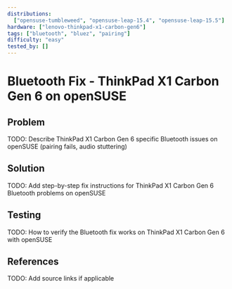 ```yaml
---
distributions:
  ["opensuse-tumbleweed", "opensuse-leap-15.4", "opensuse-leap-15.5"]
hardware: ["lenovo-thinkpad-x1-carbon-gen6"]
tags: ["bluetooth", "bluez", "pairing"]
difficulty: "easy"
tested_by: []
---
```


# Bluetooth Fix - ThinkPad X1 Carbon Gen 6 on openSUSE

## Problem

TODO: Describe ThinkPad X1 Carbon Gen 6 specific Bluetooth issues on openSUSE (pairing fails, audio stuttering)

## Solution

TODO: Add step-by-step fix instructions for ThinkPad X1 Carbon Gen 6 Bluetooth problems on openSUSE

## Testing

TODO: How to verify the Bluetooth fix works on ThinkPad X1 Carbon Gen 6 with openSUSE

## References

TODO: Add source links if applicable
